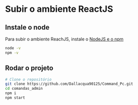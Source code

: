 # Subir o ambiente ReactJS
## Instale o node
Para subir o ambiente ReachJS, instale o [NodeJS e o npm](https://nodejs.org/en)
````bash
node -v
npm -v
````
## Rodar o projeto
````bash
# Clone o repositório
git clone https://github.com/Dallacqua90125/Command_Pc.git
cd comandas_admin
npm i
npm start
````

